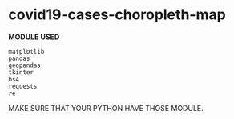 # covid19-cases-choropleth-map

**MODULE USED**
```
matplotlib
pandas
geopandas
tkinter
bs4
requests
re
```
MAKE SURE THAT YOUR PYTHON HAVE THOSE MODULE.
